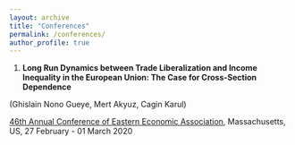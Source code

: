 ```yaml
---
layout: archive
title: "Conferences"
permalink: /conferences/
author_profile: true
---
```


1) **Long Run Dynamics between Trade Liberalization and Income Inequality in the European Union: The Case for Cross-Section Dependence**

(Ghislain Nono Gueye, Mert Akyuz, Cagin Karul)

[46th Annual Conference of Eastern Economic Association](https://www.ramapo.edu/eea/), Massachusetts, US, 27 February - 01 March 2020

